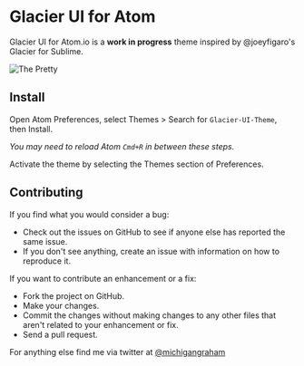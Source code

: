 # Glacier UI for Atom

Glacier UI for Atom.io is a **work in progress** theme inspired by @joeyfigaro's Glacier for Sublime.

![The Pretty](http://f.cl.ly/items/0W3P3p3s1U1D0H152x1R/Screen%20Shot%202014-04-03%20at%206.17.17%20PM.png)

## Install

Open Atom Preferences, select Themes > Search for `Glacier-UI-Theme`,
then Install.

*You may need to reload Atom `Cmd+R` in between these steps.*

Activate the theme by selecting the Themes section of Preferences.

## Contributing

If you find what you would consider a bug:

- Check out the issues on GitHub to see if anyone else has reported the same issue.
- If you don't see anything, create an issue with information on how to reproduce it.

If you want to contribute an enhancement or a fix:

- Fork the project on GitHub.
- Make your changes.
- Commit the changes without making changes to any other files that aren't related to your enhancement or fix.
- Send a pull request. 


For anything else find me via twitter at [@michigangraham](http://twitter.com/michigangraham)

